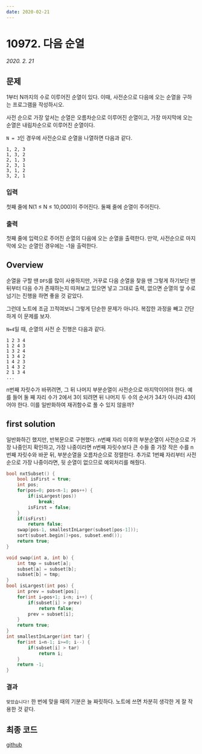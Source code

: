 ```yaml
---
date: 2020-02-21
---
```

# 10972. 다음 순열
*2020. 2. 21*
## 문제
1부터 N까지의 수로 이루어진 순열이 있다. 이때, 사전순으로 다음에 오는 순열을 구하는 프로그램을 작성하시오.

사전 순으로 가장 앞서는 순열은 오름차순으로 이루어진 순열이고, 가장 마지막에 오는 순열은 내림차순으로 이루어진 순열이다.

`N = 3`인 경우에 사전순으로 순열을 나열하면 다음과 같다.
```
1, 2, 3
1, 3, 2
2, 1, 3
2, 3, 1
3, 1, 2
3, 2, 1
```
### 입력
첫째 줄에 N(1 ≤ N ≤ 10,000)이 주어진다. 둘째 줄에 순열이 주어진다.
### 출력
첫째 줄에 입력으로 주어진 순열의 다음에 오는 순열을 출력한다. 만약, 사전순으로 마지막에 오는 순열인 경우에는 -1을 출력한다.

## Overview

순열을 구할 땐 `DFS`를 많이 사용하지만, 거꾸로 다음 순열을 찾을 땐 그렇게 하기보단 맨 뒤부터 다음 수가 존재하는지 따져보고 있으면 넣고 그대로 출력, 없으면 순열의 앞 수로 넘기는 진행을 하면 좋을 것 같았다. 

그런데 노트에 조금 끄적여보니 그렇게 단순한 문제가 아니다. 복잡한 과정을 빼고 간단하게 이 문제를 보자.

`N=4`일 때, 순열의 사전 순 진행은 다음과 같다.
```
1 2 3 4
1 2 4 3
1 3 2 4
1 3 4 2
1 4 2 3
1 4 3 2
2 1 3 4
...
```

n번째 자릿수가 바뀌려면, 그 뒤 나머지 부분순열이 사전순으로 마지막이어야 한다. 예를 들어 둘 째 자리 수가 2에서 3이 되려면 뒤 나머지 두 수의 순서가 34가 아니라 43이어야 한다. 이를 일반화하여 재귀함수로 풀 수 있지 않을까?

## first solution

일반화하긴 했지만, 반복문으로 구현했다. n번째 자리 이후의 부분순열이 사전순으로 가장 나중인지 확인하고, 가장 나중이라면 n번째 자릿수보다 큰 수들 중 가장 작은 수를 n번째 자릿수와 바꾼 뒤, 부분순열을 오름차순으로 정렬한다. 추가로 1번째 자리부터 사전순으로 가장 나중이라면, 뒷 순열이 없으므로 예외처리를 해줬다.
```cpp
bool nxtSubset() {
    bool isFirst = true;
    int pos;
    for(pos=0; pos<n-1; pos++) {
        if(isLargest(pos))
            break;
        isFirst = false;
    }
    if(isFirst)
        return false;
    swap(pos-1, smallestInLarger(subset[pos-1]));
    sort(subset.begin()+pos, subset.end());
    return true;
}

void swap(int a, int b) {
    int tmp = subset[a];
    subset[a] = subset[b];
    subset[b] = tmp;
}
bool isLargest(int pos) {
    int prev = subset[pos];
    for(int i=pos+1; i<n; i++) {
        if(subset[i] > prev)
            return false;
        prev = subset[i];
    }
    return true;
}
int smallestInLarger(int tar) {
    for(int i=n-1; i>=0; i--) {
        if(subset[i] > tar)
            return i;
    }
    return -1;
}
```
### 결과

`맞았습니다!`
한 번에 맞을 때의 기분은 늘 짜릿하다. 노트에 쓰면 차분히 생각한 게 잘 작용한 것 같다.

## 최종 코드

[github](https://github.com/shinjawkwang/bojPractice/blob/master/math/10972.cpp)